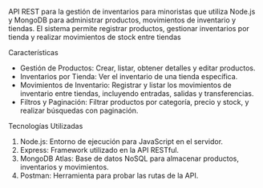 API REST para la gestión de inventarios para minoristas que utiliza Node.js y MongoDB para administrar productos, movimientos de inventario y tiendas. 
El sistema permite registrar productos, gestionar inventarios por tienda y realizar movimientos de stock entre tiendas

Características

- Gestión de Productos: Crear, listar, obtener detalles y editar productos.
- Inventarios por Tienda: Ver el inventario de una tienda específica.
- Movimientos de Inventario: Registrar y listar los movimientos de inventario entre tiendas, incluyendo entradas, salidas y transferencias.
- Filtros y Paginación: Filtrar productos por categoría, precio y stock, y realizar búsquedas con paginación.

Tecnologías Utilizadas

1. Node.js: Entorno de ejecución para JavaScript en el servidor.
2. Express: Framework utilizado en la API RESTful.
3. MongoDB Atlas: Base de datos NoSQL para almacenar productos, inventarios y movimientos.
4. Postman: Herramienta para probar las rutas de la API.
